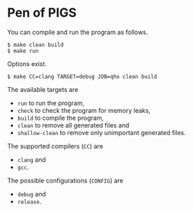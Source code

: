 # Pen of PIGS

You can compile and run the program as follows.

    $ make clean build
    $ make run

Options exist.

    $ make CC=clang TARGET=debug JOB=qho clean build

The available targets are

* `run` to run the program,
* `check` to check the program for memory leaks,
* `build` to compile the program,
* `clean` to remove all generated files and
* `shallow-clean` to remove only unimportant generated files.

The supported compilers (`CC`) are

* `clang` and
* `gcc`.

The possible configurations (`CONFIG`) are

* `debug` and
* `release`.
